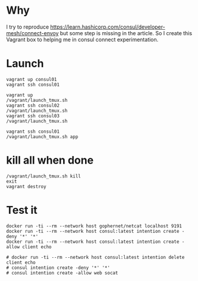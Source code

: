 Why
===

I try to reproduce https://learn.hashicorp.com/consul/developer-mesh/connect-envoy
but some step is missing in the article. So I create this Vagrant box to
helping me in consul connect experimentation.

Launch
======

```
vagrant up consul01
vagrant ssh consul01

vagrant up
/vagrant/launch_tmux.sh
vagrant ssh consul02
/vagrant/launch_tmux.sh
vagrant ssh consul03
/vagrant/launch_tmux.sh

vagrant ssh consul01
/vagrant/launch_tmux.sh app
```

kill all when done
==================

```
/vagrant/launch_tmux.sh kill
exit
vagrant destroy
```

Test it
=======

```
docker run -ti --rm --network host gophernet/netcat localhost 9191
docker run -ti --rm --network host consul:latest intention create -deny '*' '*'
docker run -ti --rm --network host consul:latest intention create -allow client echo

# docker run -ti --rm --network host consul:latest intention delete client echo
# consul intention create -deny '*' '*'
# consul intention create -allow web socat
```
